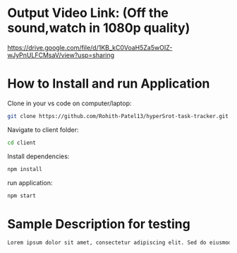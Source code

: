 
# Output Video  Link: (Off the sound,watch in 1080p quality)
https://drive.google.com/file/d/1KB_kC0VoaH5Za5wOIZ-wJyPnULFCMsaV/view?usp=sharing

# How to Install and run Application 

Clone in your vs code on computer/laptop:
```sh
git clone https://github.com/Rohith-Patel13/hyperSrot-task-tracker.git
```

Navigate to client folder:
```sh
cd client
```

Install dependencies:
```sh
npm install
```

run application:
```sh
npm start
```


# Sample Description for testing
```sh
Lorem ipsum dolor sit amet, consectetur adipiscing elit. Sed do eiusmod tempor incididunt ut labore et dolore magna aliqua. Ut enim ad minim veniam, quis nostrud exercitation ullamco laboris nisi ut aliquip ex ea commodo consequat. Duis aute irure dolor in reprehenderit in voluptate velit esse cillum dolore eu fugiat nulla pariatur. Excepteur sint occaecat cupidatat non proident, sunt in culpa qui officia deserunt mollit anim id est laborum.
```
